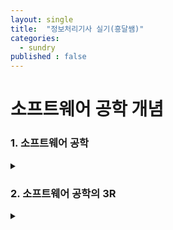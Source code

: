 ```yaml
---
layout: single
title:  "정보처리기사 실기(흥달쌤)"
categories:
  - sundry
published : false
---
```



# 소프트웨어 공학 개념

### 1. 소프트웨어 공학  

<details>
<summary></summary>
<div markdown="1">

(1) 정의  
* 소프트웨어 위기 극복, 품질 좋은 소프트웨어 개발 위한 학문  
* 소프트웨어를 개발하는데 있어서 어떻게, 무엇을 개발할지 같은 도구, 이론을 포함한 포괄적인 개념

(2) 위기의 원인
* 특성에 대한 이해 부족
* 관리 방법론 부재
* 프로그래밍에만 치중
* 전문적 교육 부족
* 작업일정, 비용의 추정치가 부정확

(3) 위기의 결과  
* 인력 부족, 인건비 상승
* 성능 및 신뢰성 부족
* 개발 기간 및 비용 증가
* 품질저하 및 유지보수 비용 증가
* 생산성 저하

</div>
</details>


### 2. 소프트웨어 공학의 3R

<details>
  <summary></summary>
  <div markdown="1">

(1) 정의
* 완성된 소프트웨어를 기반으로 역공학, 재공학, 재사용을 통해 생산성을 극대화  

(2) 필요성
* 유지보수 효율성 향상 및 비용 절감
* 생산성 향상
* 이해, 변경, 테스트 용이
* 요구사항에 대한 신속한 대응
* 위기 극복

(3) 역공학
* 개발된 시스템을 CASE도구 이용하여 사양서, 설계서 등의 문서로 추출하는 작업
* 개발 단계를 역으로 올라가 코드로부터 설계 명세서 or 요구 분석서 등을 도출
* 특징
  * 상용화 되거나 기 개발된 소프트웨어 분석 도와줌
  * 유지보수성 향상
  * CASE사용 용이하게 함

  </div>
</details>
